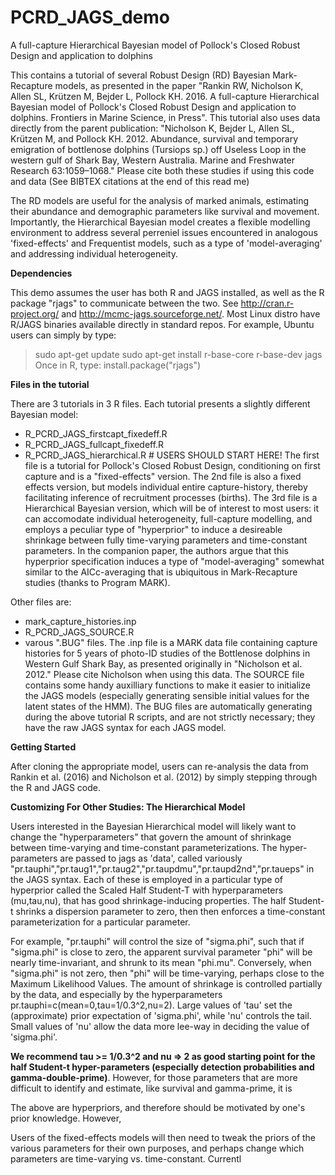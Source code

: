 # PCRD_JAGS_demo
A full-capture Hierarchical Bayesian model of Pollock's Closed Robust Design and application to dolphins

This contains a tutorial of several Robust Design (RD) Bayesian Mark-Recapture models, as presented in the paper "Rankin RW, Nicholson K, Allen SL, Krützen M, Bejder L, Pollock KH. 2016. A full-capture Hierarchical Bayesian model of Pollock's Closed Robust Design and application to dolphins. Frontiers in Marine Science, in Press". This tutorial also uses data directly from the parent publication: "Nicholson K, Bejder L, Allen SL, Krützen M, and Pollock KH. 2012. Abundance, survival and temporary emigration of bottlenose dolphins (Tursiops sp.) off Useless Loop in the western gulf of Shark Bay, Western Australia. Marine and Freshwater Research 63:1059–1068." Please cite both these studies if using this code and data (See BIBTEX citations at the end of this read me) 

The RD models are useful for the analysis of marked animals, estimating their abundance and demographic parameters like survival and movement. Importantly, the Hierarchical Bayesian model creates a flexible modelling environment to address several perreniel issues encountered in analogous 'fixed-effects' and Frequentist models, such as a type of 'model-averaging' and addressing individual heterogeneity.

<b> Dependencies </b>

This demo assumes the user has both R and JAGS installed, as well as the R package "rjags" to communicate between the two. See http://cran.r-project.org/ and http://mcmc-jags.sourceforge.net/. Most Linux distro have R/JAGS binaries available directly in standard repos. For example, Ubuntu users can simply by type:
> sudo apt-get update
> sudo apt-get install r-base-core r-base-dev jags
Once in R, type: install.package("rjags")

<b> Files in the tutorial </b>

There are 3 tutorials in 3 R files. Each tutorial presents a slightly different Bayesian model:
 - R_PCRD_JAGS_firstcapt_fixedeff.R 
 - R_PCRD_JAGS_fullcapt_fixedeff.R 
 - R_PCRD_JAGS_hierarchical.R # USERS SHOULD START HERE!
The first file is a tutorial for Pollock's Closed Robust Design, conditioning on first capture and is a "fixed-effects" version. The 2nd file is also a fixed effects version, but models individual entire capture-history, thereby facilitating inference of recruitment processes (births). The 3rd file is a Hierarchical Bayesian version, which will be of interest to most users: it can accomodate individual heterogeneity, full-capture modelling, and employs a peculiar type of "hyperprior" to induce a desireable shrinkage between fully time-varying parameters and time-constant parameters. In the companion paper, the authors argue that this hyperprior specification induces a type of "model-averaging" somewhat similar to the AICc-averaging that is ubiquitous in Mark-Recapture studies (thanks to Program MARK). 

Other files are:
 - mark_capture_histories.inp
 - R_PCRD_JAGS_SOURCE.R
 - varous ".BUG" files. 
The .inp file is a MARK data file containing capture histories for 5 years of photo-ID studies of the Bottlenose dolphins in Western Gulf Shark Bay, as presented originally in "Nicholson et al. 2012." Please cite Nicholson when using this data. The SOURCE file contains some handy auxilliary functions to make it easier to initialize the JAGS models (especially generating sensible initial values for the latent states of the HMM). The BUG files are automatically generating during the above tutorial R scripts, and are not strictly necessary; they have the raw JAGS syntax for each JAGS model.

<b> Getting Started </b>

After cloning the appropriate model, users can re-analysis the data from Rankin et al. (2016) and Nicholson et al. (2012) by simply stepping through the R and JAGS code.

<b> Customizing For Other Studies: The Hierarchical Model </b>

Users interested in the Bayesian Hierarchical model will likely want to change the "hyperparameters" that govern the amount of shrinkage between time-varying and time-constant parameterizations. The hyper-parameters are passed to jags as 'data', called variously "pr.tauphi","pr.taug1","pr.taug2","pr.taupdmu","pr.taupd2nd","pr.taueps" in the JAGS syntax. Each of these is employed in a particular type of hyperprior called the Scaled Half Student-T with hyperparameters (mu,tau,nu), that has good shrinkage-inducing properties. The half Student-t shrinks a dispersion parameter to zero, then then enforces a time-constant parameterization for a particular parameter. 

For example, "pr.tauphi" will control the size of "sigma.phi", such that if "sigma.phi" is close to zero, the apparent survival parameter "phi" will be nearly time-invariant, and shrunk to its mean "phi.mu". Conversely, when "sigma.phi" is not zero, then "phi" will be time-varying, perhaps close to the Maximum Likelihood Values. The amount of shrinkage is controlled partially by the data, and especially by the hyperparameters pr.tauphi=c(mean=0,tau=1/0.3^2,nu=2). Large values of 'tau' set the (approximate) prior expectation of 'sigma.phi', while 'nu' controls the tail. Small values of 'nu' allow the data more lee-way in deciding the value of 'sigma.phi'. 

<b>We recommend tau >= 1/0.3^2 and nu => 2 as good starting point for the half Student-t hyper-parameters (especially detection probabilities and gamma-double-prime)</b>. However, for those parameters that are more difficult to identify and estimate, like survival and gamma-prime, it is 

The above are hyperpriors, and therefore should be motivated by one's prior knowledge. However, 

Users of the fixed-effects models will then need to tweak the priors of the various parameters for their own purposes, and perhaps change which parameters are time-varying vs. time-constant. Currentl
